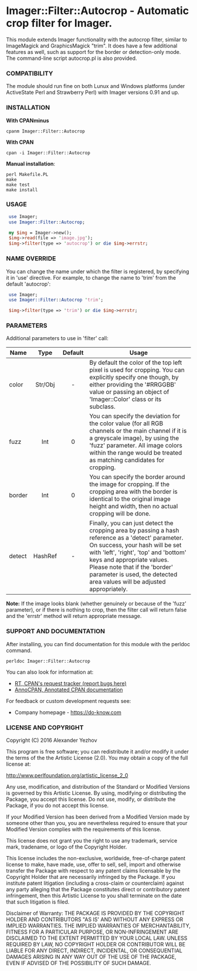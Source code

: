 # Imager::Filter::Autocrop - Automatic crop filter for Imager.

This module extends Imager functionality with the autocrop filter, similar to
ImageMagick and GraphicsMagick "trim". It does have a few additional features
as well, such as support for the border or detection-only mode. The command-line
script autocrop.pl is also provided.

### COMPATIBILITY

The module should run fine on both Lunux and Windows platforms (under ActiveState Perl
and Strawberry Perl) with Imager versions 0.91 and up.

### INSTALLATION

**With CPANminus**

    cpanm Imager::Filter::Autocrop
    
**With CPAN**

    cpan -i Imager::Filter::Autocrop
    
**Manual installation**:

	perl Makefile.PL
	make
	make test
	make install

### USAGE

```perl
 use Imager;
 use Imager::Filter::Autocrop;

 my $img = Imager->new();
 $img->read(file => 'image.jpg');
 $img->filter(type => 'autocrop') or die $img->errstr;
```

### NAME OVERRIDE

You can change the name under which the filter is registered, by specifying it in 'use' directive.
For example, to change the name to 'trim' from the default 'autocrop':

```perl
 use Imager;
 use Imager::Filter::Autocrop 'trim';

 $img->filter(type => 'trim') or die $img->errstr;
```

### PARAMETERS

Additional parameters to use in 'filter' call:

| Name          | Type | Default | Usage  |
| ------------- |:-------------:|:-------------:| -----|
| color     | Str/Obj | - | By default the color of the top left pixel is used for cropping. You can explicitly specify one though, by either providing the '#RRGGBB' value or passing an object of 'Imager::Color' class or its subclass. |
| fuzz      | Int     | 0 | You can specify the deviation for the color value (for all RGB channels or the main channel if it is a greyscale image), by using the 'fuzz' parameter. All image colors within the range would be treated as matching candidates for cropping. |
| border    | Int     | 0 | You can specify the border around the image for cropping. If the cropping area with the border is identical to the original image height and width, then no actual cropping will be done. |
| detect    | HashRef | - | Finally, you can just detect the cropping area by passing a hash reference as a 'detect' parameter. On success, your hash will be set with 'left', 'right', 'top' and 'bottom' keys and appropriate values. Please note that if the 'border' parameter is used, the detected area values will be adjusted appropriately. |

**Note:** If the image looks blank (whether genuinely or because of the 'fuzz' parameter), or if there is nothing to crop, then the filter call will
return false and the 'errstr' method will return appropriate message.

### SUPPORT AND DOCUMENTATION

After installing, you can find documentation for this module with the
perldoc command.

    perldoc Imager::Filter::Autocrop

You can also look for information at:

 * [RT, CPAN's request tracker (report bugs here)](http://rt.cpan.org/NoAuth/Bugs.html?Dist=Imager-Filter-Autocrop)
 * [AnnoCPAN, Annotated CPAN documentation](http://annocpan.org/dist/Imager-Filter-Autocrop)
 
For feedback or custom development requests see:

 * Company homepage - https://do-know.com
 
### LICENSE AND COPYRIGHT

Copyright (C) 2016 Alexander Yezhov

This program is free software; you can redistribute it and/or modify it
under the terms of the the Artistic License (2.0). You may obtain a
copy of the full license at:

http://www.perlfoundation.org/artistic_license_2_0

Any use, modification, and distribution of the Standard or Modified
Versions is governed by this Artistic License. By using, modifying or
distributing the Package, you accept this license. Do not use, modify,
or distribute the Package, if you do not accept this license.

If your Modified Version has been derived from a Modified Version made
by someone other than you, you are nevertheless required to ensure that
your Modified Version complies with the requirements of this license.

This license does not grant you the right to use any trademark, service
mark, tradename, or logo of the Copyright Holder.

This license includes the non-exclusive, worldwide, free-of-charge
patent license to make, have made, use, offer to sell, sell, import and
otherwise transfer the Package with respect to any patent claims
licensable by the Copyright Holder that are necessarily infringed by the
Package. If you institute patent litigation (including a cross-claim or
counterclaim) against any party alleging that the Package constitutes
direct or contributory patent infringement, then this Artistic License
to you shall terminate on the date that such litigation is filed.

Disclaimer of Warranty: THE PACKAGE IS PROVIDED BY THE COPYRIGHT HOLDER
AND CONTRIBUTORS "AS IS' AND WITHOUT ANY EXPRESS OR IMPLIED WARRANTIES.
THE IMPLIED WARRANTIES OF MERCHANTABILITY, FITNESS FOR A PARTICULAR
PURPOSE, OR NON-INFRINGEMENT ARE DISCLAIMED TO THE EXTENT PERMITTED BY
YOUR LOCAL LAW. UNLESS REQUIRED BY LAW, NO COPYRIGHT HOLDER OR
CONTRIBUTOR WILL BE LIABLE FOR ANY DIRECT, INDIRECT, INCIDENTAL, OR
CONSEQUENTIAL DAMAGES ARISING IN ANY WAY OUT OF THE USE OF THE PACKAGE,
EVEN IF ADVISED OF THE POSSIBILITY OF SUCH DAMAGE.
